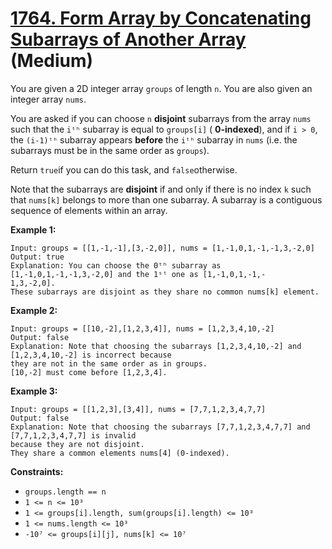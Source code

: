 # [1764. Form Array by Concatenating Subarrays of Another Array][link] (Medium)

[link]: https://leetcode.com/problems/form-array-by-concatenating-subarrays-of-another-array/

You are given a 2D integer array `groups` of length `n`. You are also given an integer array `nums`.

You are asked if you can choose `n` **disjoint** subarrays from the array `nums` such that the `iᵗʰ`
subarray is equal to `groups[i]` ( **0-indexed**), and if `i > 0`, the `(i-1)ᵗʰ` subarray appears
**before** the `iᵗʰ` subarray in `nums` (i.e. the subarrays must be in the same order as `groups`).

Return `true`if you can do this task, and `false`otherwise.

Note that the subarrays are **disjoint** if and only if there is no index `k` such that `nums[k]`
belongs to more than one subarray. A subarray is a contiguous sequence of elements within an array.

**Example 1:**

```
Input: groups = [[1,-1,-1],[3,-2,0]], nums = [1,-1,0,1,-1,-1,3,-2,0]
Output: true
Explanation: You can choose the 0ᵗʰ subarray as [1,-1,0,1,-1,-1,3,-2,0] and the 1ˢᵗ one as [1,-1,0,1,-1,-
1,3,-2,0].
These subarrays are disjoint as they share no common nums[k] element.
```

**Example 2:**

```
Input: groups = [[10,-2],[1,2,3,4]], nums = [1,2,3,4,10,-2]
Output: false
Explanation: Note that choosing the subarrays [1,2,3,4,10,-2] and [1,2,3,4,10,-2] is incorrect because
they are not in the same order as in groups.
[10,-2] must come before [1,2,3,4].
```

**Example 3:**

```
Input: groups = [[1,2,3],[3,4]], nums = [7,7,1,2,3,4,7,7]
Output: false
Explanation: Note that choosing the subarrays [7,7,1,2,3,4,7,7] and [7,7,1,2,3,4,7,7] is invalid
because they are not disjoint.
They share a common elements nums[4] (0-indexed).
```

**Constraints:**

- `groups.length == n`
- `1 <= n <= 10³`
- `1 <= groups[i].length, sum(groups[i].length) <= 10³`
- `1 <= nums.length <= 10³`
- `-10⁷ <= groups[i][j], nums[k] <= 10⁷`
